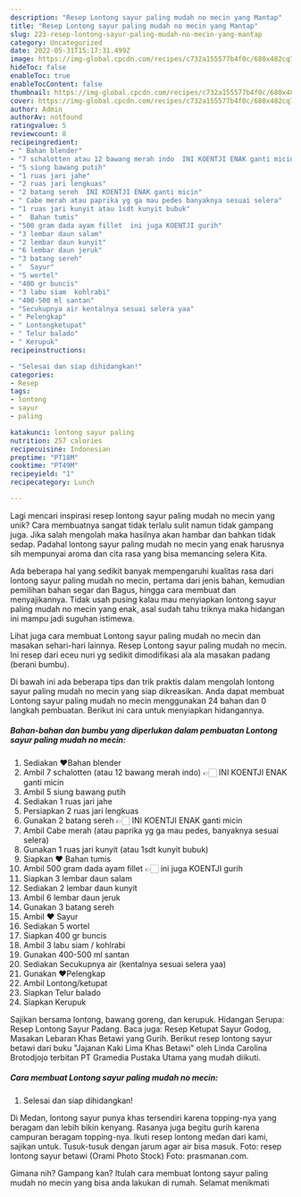 ```yaml
---
description: "Resep Lontong sayur paling mudah no mecin yang Mantap"
title: "Resep Lontong sayur paling mudah no mecin yang Mantap"
slug: 223-resep-lontong-sayur-paling-mudah-no-mecin-yang-mantap
category: Uncategorized
date: 2022-05-31T15:17:31.499Z
image: https://img-global.cpcdn.com/recipes/c732a155577b4f0c/680x482cq70/lontong-sayur-paling-mudah-no-mecin-foto-resep-utama.jpg
hideToc: false
enableToc: true
enableTocContent: false
thumbnail: https://img-global.cpcdn.com/recipes/c732a155577b4f0c/680x482cq70/lontong-sayur-paling-mudah-no-mecin-foto-resep-utama.jpg
cover: https://img-global.cpcdn.com/recipes/c732a155577b4f0c/680x482cq70/lontong-sayur-paling-mudah-no-mecin-foto-resep-utama.jpg
author: Admin
authorAv: notfound
ratingvalue: 5
reviewcount: 8
recipeingredient:
- " Bahan blender"
- "7 schalotten atau 12 bawang merah indo  INI KOENTJI ENAK ganti micin"
- "5 siung bawang putih"
- "1 ruas jari jahe"
- "2 ruas jari lengkuas"
- "2 batang sereh  INI KOENTJI ENAK ganti micin"
- " Cabe merah atau paprika yg ga mau pedes banyaknya sesuai selera"
- "1 ruas jari kunyit atau 1sdt kunyit bubuk"
- "  Bahan tumis"
- "500 gram dada ayam fillet  ini juga KOENTJI gurih"
- "3 lembar daun salam"
- "2 lembar daun kunyit"
- "6 lembar daun jeruk"
- "3 batang sereh"
- "  Sayur"
- "5 wortel"
- "400 gr buncis"
- "3 labu siam  kohlrabi"
- "400-500 ml santan"
- "Secukupnya air kentalnya sesuai selera yaa"
- " Pelengkap"
- " Lontongketupat"
- " Telur balado"
- " Kerupuk"
recipeinstructions:

- "Selesai dan siap dihidangkan!"
categories:
- Resep
tags:
- lontong
- sayur
- paling

katakunci: lontong sayur paling 
nutrition: 257 calories
recipecuisine: Indonesian
preptime: "PT18M"
cooktime: "PT49M"
recipeyield: "1"
recipecategory: Lunch

---
```





Lagi mencari inspirasi resep lontong sayur paling mudah no mecin yang unik? Cara membuatnya sangat tidak terlalu sulit namun tidak gampang juga. Jika salah mengolah maka hasilnya akan hambar dan bahkan tidak sedap. Padahal lontong sayur paling mudah no mecin yang enak harusnya sih mempunyai aroma dan cita rasa yang bisa memancing selera Kita.





Ada beberapa hal yang sedikit banyak mempengaruhi kualitas rasa dari lontong sayur paling mudah no mecin, pertama dari jenis bahan, kemudian pemilihan bahan segar dan Bagus, hingga cara membuat dan menyajikannya. Tidak usah pusing kalau mau menyiapkan lontong sayur paling mudah no mecin yang enak,      asal sudah tahu triknya maka hidangan ini mampu jadi suguhan istimewa.














Lihat juga cara membuat Lontong sayur paling mudah no mecin dan masakan sehari-hari lainnya. Resep Lontong sayur paling mudah no mecin. Ini resep dari eceu nuri yg sedikit dimodifikasi ala ala masakan padang (berani bumbu).






Di bawah ini ada beberapa tips dan trik praktis dalam mengolah lontong sayur paling mudah no mecin yang siap dikreasikan. Anda dapat membuat Lontong sayur paling mudah no mecin menggunakan 24 bahan dan 0 langkah pembuatan. Berikut ini cara untuk menyiapkan hidangannya.

<!--inarticleads1-->

##### Bahan-bahan dan bumbu yang diperlukan dalam pembuatan Lontong sayur paling mudah no mecin:

1. Sediakan  ❤️Bahan blender
1. Ambil 7 schalotten (atau 12 bawang merah indo) 👉🏻 INI KOENTJI ENAK ganti micin
1. Ambil 5 siung bawang putih
1. Sediakan 1 ruas jari jahe
1. Persiapkan 2 ruas jari lengkuas
1. Gunakan 2 batang sereh 👉🏻 INI KOENTJI ENAK ganti micin
1. Ambil  Cabe merah (atau paprika yg ga mau pedes, banyaknya sesuai selera)
1. Gunakan 1 ruas jari kunyit (atau 1sdt kunyit bubuk)
1. Siapkan  ❤️ Bahan tumis
1. Ambil 500 gram dada ayam fillet 👉🏻 ini juga KOENTJI gurih
1. Siapkan 3 lembar daun salam
1. Sediakan 2 lembar daun kunyit
1. Ambil 6 lembar daun jeruk
1. Gunakan 3 batang sereh
1. Ambil  ❤️ Sayur
1. Sediakan 5 wortel
1. Siapkan 400 gr buncis
1. Ambil 3 labu siam / kohlrabi
1. Gunakan 400-500 ml santan
1. Sediakan Secukupnya air (kentalnya sesuai selera yaa)
1. Gunakan  ❤️Pelengkap
1. Ambil  Lontong/ketupat
1. Siapkan  Telur balado
1. Siapkan  Kerupuk


Sajikan bersama lontong, bawang goreng, dan kerupuk. Hidangan Serupa: Resep Lontong Sayur Padang. Baca juga: Resep Ketupat Sayur Godog, Masakan Lebaran Khas Betawi yang Gurih. Berikut resep lontong sayur betawi dari buku &#34;Jajanan Kaki Lima Khas Betawi&#34; oleh Linda Carolina Brotodjojo terbitan PT Gramedia Pustaka Utama yang mudah diikuti. 

<!--inarticleads2-->

##### Cara membuat Lontong sayur paling mudah no mecin:


1. Selesai dan siap dihidangkan!

Di Medan, lontong sayur punya khas tersendiri karena topping-nya yang beragam dan lebih bikin kenyang. Rasanya juga begitu gurih karena campuran beragam topping-nya. Ikuti resep lontong medan dari kami, sajikan untuk. Tusuk-tusuk dengan jarum agar air bisa masuk. Foto: resep lontong sayur betawi (Orami Photo Stock) Foto: prasmanan.com. 

Gimana nih? Gampang kan? Itulah cara membuat lontong sayur paling mudah no mecin yang bisa anda lakukan di rumah. Selamat menikmati
